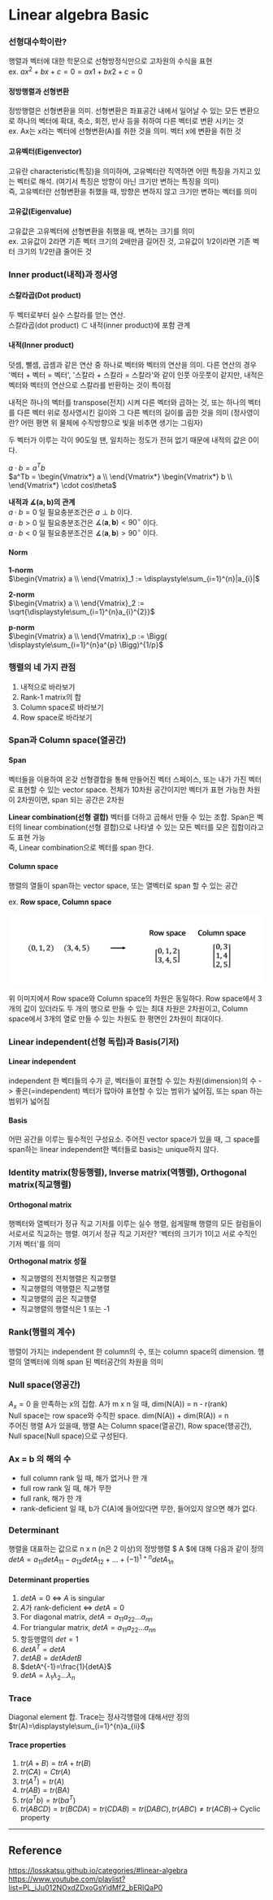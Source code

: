 # Linear algebra Basic

### 선형대수학이란?  
행렬과 벡터에 대한 학문으로 선형방정식만으로 고차원의 수식을 표현  
ex. $ax^2 + bx + c = 0 = ax1 + bx2 + c = 0$  

#### 정방행렬과 선형변환
정방행렬은 선형변환을 의미. 선형변환은 좌표공간 내에서 일어날 수 있는 모든 변환으로 하나의 벡터에 확대, 축소, 회전, 반사 등을 취하여 다른 벡터로 변환 시키는 것  
ex. Ax는 x라는 벡터에 선형변환(A)를 취한 것을 의미. 벡터 x에 변환을 취한 것

#### 고유벡터(Eigenvector)
고유란 characteristic(특징)을 의미하며, 고유벡터란 직역하면 어떤 특징을 가지고 있는 벡터로 해석. (여기서 특징은 방향이 아닌 크기만 변하는 특징을 의미)  
즉, 고유벡터란 선형변환을 취했을 때, 방향은 변하지 않고 크기만 변하는 벡터를 의미

#### 고유값(Eigenvalue)
고유값은 고유벡터에 선형변환을 취했을 때, 변하는 크기를 의미  
ex. 고유값이 2라면 기존 벡터 크기의 2배만큼 길어진 것, 고유값이 1/2이라면 기존 벡터 크기의 1/2만큼 줄어든 것

### Inner product(내적)과 정사영
#### 스칼라곱(Dot product)
두 벡터로부터 실수 스칼라를 얻는 연산.  
스칼라곱(dot product) $\subset$ 내적(inner product)에 포함 관계  

#### 내적(Inner product)  
덧셈, 뺄셈, 곱셈과 같은 연산 중 하나로 벡터와 벡터의 연산을 의미. 다른 연산의 경우 '벡터 + 벡터 = 벡터', '스칼라 + 스칼라 = 스칼라'와 같이 인풋 아웃풋이 같지만, 내적은 벡터와 벡터의 연산으로 스칼라를 반환하는 것이 특이점

내적은 하나의 벡터를 transpose(전치) 시켜 다른 벡터와 곱하는 것, 또는 하나의 벡터를 다른 벡터 위로 정사영시킨 길이와 그 다른 벡터의 길이를 곱한 것을 의미 (정사영이란? 어떤 평면 위 물체에 수직방향으로 빛을 비추면 생기는 그림자)  

두 벡터가 이루는 각이 90도일 땐, 일치하는 정도가 전혀 없기 때문에 내적의 값은 0이다.

$a \cdot b = a^Tb$  
$a^Tb = \begin{Vmatrix*} a \\ \end{Vmatrix*} \begin{Vmatrix*} b \\ \end{Vmatrix*} \cdot cos\theta$  

**내적과 $\measuredangle(\mathbf {a},\mathbf {b})$의 관계**  
$a \cdot b=0$ 일 필요충분조건은 $a \perp b$ 이다.  
$a \cdot b>0$ 일 필요충분조건은 $\measuredangle(\mathbf {a},\mathbf {b})<90^{\circ}$ 이다.  
$a \cdot b<0$ 일 필요충분조건은 $\measuredangle(\mathbf {a},\mathbf {b})>90^{\circ}$ 이다.  

#### Norm
**1-norm**  
$\begin{Vmatrix} a \\ \end{Vmatrix}_1 := \displaystyle\sum_{i=1}^{n}|a_{i}|$

**2-norm**  
$\begin{Vmatrix} a \\ \end{Vmatrix}_2 := \sqrt{\displaystyle\sum_{i=1}^{n}a_{i}^{2}}$

**p-norm**  
$\begin{Vmatrix} a \\ \end{Vmatrix}_p := \Bigg( \displaystyle\sum_{i=1}^{n}a^{p} \Bigg)^{1/p}$

### 행렬의 네 가지 관점
1. 내적으로 바라보기 
2. Rank-1 matrix의 합  
3. Column space로 바라보기  
4. Row space로 바라보기  

### Span과 Column space(열공간)
#### Span
벡터들을 이용하여 온갖 선형결합을 통해 만들어진 벡터 스페이스, 또는 내가 가진 벡터로 표현할 수 있는 vector space. 전체가 10차원 공간이지만 벡터가 표현 가능한 차원이 2차원이면, span 되는 공간은 2차원

**Linear combination(선형 결합)**
벡터를 더하고 곱해서 만들 수 있는 조합. Span은 벡터의 linear combination(선형 결합)으로 나타낼 수 있는 모든 벡터를 모은 집합이라고도 표현 가능  
즉, Linear combination으로 벡터를 span 한다.

#### Column space
행렬의 열들이 span하는 vector space, 또는 열벡터로 span 할 수 있는 공간  

ex. **Row space, Column space**
<p align="left"><img src=https://raw.githubusercontent.com/hyeongyuu/TIL/main/images/linear_algebra/column_space.png height="140px" width="500px"></p>

위 이미지에서 Row space와 Column space의 차원은 동일하다. Row space에서 3개의 값이 있더라도 두 개의 행으로 만들 수 있는 최대 차원은 2차원이고, Column space에서 3개의 열로 만들 수 있는 차원도 한 평면인 2차원이 최대이다.

### Linear independent(선형 독립)과 Basis(기저)
#### Linear independent
independent 한 벡터들의 수가 곧, 벡터들이 표현할 수 있는 차원(dimension)의 수 -> 좋은(=independent) 벡터가 많아야 표현할 수 있는 범위가 넓어짐, 또는 span 하는 범위가 넓어짐

#### Basis
어떤 공간을 이루는 필수적인 구성요소. 주어진 vector space가 있을 때, 그 space를 span하는 linear independent한 벡터들로 basis는 unique하지 않다.

### Identity matrix(항등행렬), Inverse matrix(역행렬), Orthogonal matrix(직교행렬)
#### Orthogonal matrix
행벡터와 열벡터가 정규 직교 기저를 이루는 실수 행렬, 쉽게말해 행렬의 모든 컬럼들이 서로서로 직교하는 행렬. 여기서 정규 직교 기저란? '벡터의 크기가 1이고 서로 수직인 기저 벡터'를 의미  

**Orthogonal matrix 성질**
- 직교행렬의 전치행렬은 직교행렬
- 직교행렬의 역행렬은 직교행렬
- 직교행렬의 곱은 직교행렬
- 직교행렬의 행렬식은 1 또는 -1

### Rank(행렬의 계수)
행렬이 가지는 independent 한 column의 수, 또는 column space의 dimension. 행렬의 열벡터에 의해 span 된 벡터공간의 차원을 의미

### Null space(영공간)
$A_x = 0$ 을 만족하는 x의 집합. A가 m x n 일 때, dim(N(A)) = n - r(rank)  
Null space는 row space와 수직한 space. dim(N(A)) + dim(R(A)) = n  
주어진 행렬 A가 있을때, 행렬 A는 Column space(열공간), Row space(행공간), Null space(Null space)으로 구성된다.

### Ax = b 의 해의 수
- full column rank 일 때, 해가 없거나 한 개
- full row rank 일 때, 해가 무한
- full rank, 해가 한 개
- rank-deficient 일 때, b가 C(A)에 들어있다면 무한, 들어있지 않으면 해가 없다.

### Determinant
행렬을 대표하는 값으로 n x n (n은 2 이상)의 정방행렬 $ A $에 대해 다음과 같이 정의  
$detA = a_{11}detA_{11} - a_{12}detA_{12} + ... + (-1)^{1+n}detA_{1n}$
#### Determinant properties
1. $detA=0$ <=>  $A$ is singular
2. $A$가 rank-deficient <=> $detA=0$
3. For diagonal matrix, $detA=a_{11}a_{22}...a_{nn}$
4. For triangular matrix, $detA=a_{11}a_{22}...a_{nn}$
5. 항등행렬의 $det=1$
6. $detA^{T}=detA$
7. $detAB=detA detB$
8. $detA^{-1}=\frac{1}{detA}$
9. $detA=\lambda_{1}\lambda_{2}...\lambda_{n}$

### Trace
Diagonal element 합. Trace는 정사각행렬에 대해서만 정의  
$tr(A)=\displaystyle\sum_{i=1}^{n}a_{ii}$
#### Trace properties
1. $tr(A+B)=tr{A}+tr(B)$
2. $tr(CA)=Ctr(A)$
3. $tr(A^{T})=tr(A)$
4. $tr(AB)=tr(BA)$
5. $tr(a^{T}b)=tr(ba^{T})$
6. $tr(ABCD)=tr(BCDA)=tr(CDAB)=tr(DABC), tr(ABC) \neq tr(ACB)$-> Cyclic property

<!-- ### 최소자승법과 정사영 행렬 -->


---
## Reference
https://losskatsu.github.io/categories/#linear-algebra  
https://www.youtube.com/playlist?list=PL_iJu012NOxdZDxoGsYidMf2_bERIQaP0